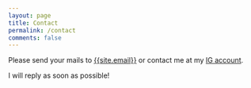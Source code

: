```yaml
---
layout: page
title: Contact
permalink: /contact
comments: false
---
```


<p class="mb-4">Please send your mails to <a href="mailto:{{site.email}}">{{site.email}}</a> or contact me at my <a href="https://instagram.com/samdisha_khunger/" target="_blank">IG account</a>. </p>

<p class="mb-4">I will reply as soon as possible!</p>